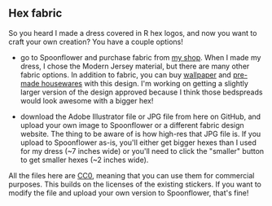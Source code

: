 ## Hex fabric

So you heard I made a dress covered in R hex logos, and now you want to craft your own creation? You have a couple options!

- go to Spoonflower and purchase fabric from [my shop](https://www.spoonflower.com/profiles/ameliamn). When I made my dress, I chose the Modern Jersey material, but there are many other fabric options. In addition to fabric, you can buy [wallpaper](https://www.spoonflower.com/wallpaper/8922748-r-hex-fabric-small-hexes-by-ameliamn) and [pre-made housewares](https://www.spoonflower.com/en/products/8922748) with this design. I'm working on getting a slightly larger version of the design approved because I think those bedspreads would look awesome with a bigger hex!

- download the Adobe Illustrator file or JPG file from here on GitHub, and upload your own image to Spoonflower or a different fabric design website. The thing to be aware of is how high-res that JPG file is. If you upload to Spoonflower as-is, you'll either get bigger hexes than I used for my dress (~7 inches wide) or you'll need to click the "smaller" button to get smaller hexes (~2 inches wide). 

All the files here are [CC0](LICENSE.md), meaning that you can use them for commercial purposes. This builds on the licenses of the existing stickers. If you want to modify the file and upload your own version to Spoonflower, that's fine!



